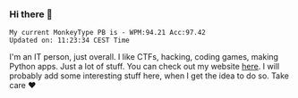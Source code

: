 ### Hi there 👋
<!-- PB START -->
```
My current MonkeyType PB is - WPM:94.21 Acc:97.42
Updated on: 11:23:34 CEST Time
```
<!-- PB END -->
I'm an IT person, just overall. I like CTFs, hacking, coding games, making Python apps. Just a lot of stuff.
You can check out my website [here](https://skill3472.github.io/).
I will probably add some interesting stuff here, when I get the idea to do so. Take care ❤️
